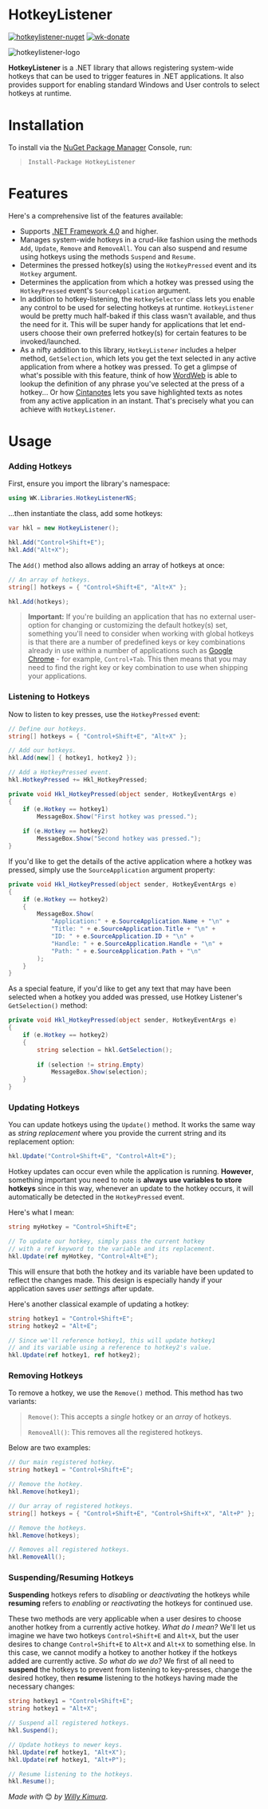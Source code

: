 # HotkeyListener
[![hotkeylistener-nuget](https://img.shields.io/badge/NuGet-1.0.0-brightgreen.svg)](https://www.nuget.org/packages/HotkeyListener/) [![wk-donate](https://img.shields.io/badge/Gumroad-Purchase-blue.svg)](https://www.buymeacoffee.com/willykimura)

![hotkeylistener-logo](Assets/hkl-logo.png)

**HotkeyListener** is a .NET library that allows registering system-wide hotkeys that can be used to trigger features in .NET applications. It also provides support for enabling standard Windows and User controls to select hotkeys at runtime.

# Installation

To install via the [NuGet Package Manager](https://www.nuget.org/packages/HotkeyListener/) Console, run:

> `Install-Package HotkeyListener`

# Features
Here's a comprehensive list of the features available:

- Supports [.NET Framework 4.0](https://www.microsoft.com/en-us/download/details.aspx?id=17718) and higher.
- Manages system-wide hotkeys in a crud-like fashion using the methods `Add`, `Update`, `Remove` and `RemoveAll`. You can also suspend and resume using hotkeys using the methods `Suspend` and `Resume`.
- Determines the pressed hotkey(s) using the `HotkeyPressed` event and its `Hotkey` argument.
- Determines the application from which a hotkey was pressed using the  `HotkeyPressed` event's `SourceApplication` argument.
- In addition to hotkey-listening, the `HotkeySelector` class lets you enable any control to be used for selecting hotkeys at runtime. `HotkeyListener` would be pretty much half-baked if this class wasn't available, and thus the need for it. This will be super handy for applications that let end-users choose their own preferred hotkey(s) for certain features to be invoked/launched.
- As a nifty addition to this library, `HotkeyListener` includes a helper method, `GetSelection`, which lets you get the text selected in any active application from where a hotkey was pressed. To get a glimpse of what's possible with this feature, think of how [WordWeb]( https://wordweb.info/free/ ) is able to lookup the definition of any phrase you've selected at the press of a hotkey... Or how [Cintanotes]( http://cintanotes.com/ ) lets you save highlighted texts as notes from any active application in an instant. That's precisely what you can achieve with `HotkeyListener`.

# Usage

### Adding Hotkeys

First, ensure you import the library's namespace:

```c#
using WK.Libraries.HotkeyListenerNS;
```

...then instantiate the class, add some hotkeys:

```c#
var hkl = new HotkeyListener();

hkl.Add("Control+Shift+E");
hkl.Add("Alt+X");
```

The `Add()` method also allows adding an array of hotkeys at once:

```c#
// An array of hotkeys.
string[] hotkeys = { "Control+Shift+E", "Alt+X" };

hkl.Add(hotkeys);
```

> **Important:** If you're building an application that has no external user-option for changing or customizing the default hotkey(s) set, something you'll need to consider when working with global hotkeys is that there are a number of predefined keys or key combinations already in use within a number of applications such as [Google Chrome](https://chrome.google.com) - for example, `Control+Tab`. This then means that you may need to find the right key or key combination to use when shipping your applications.

### Listening to Hotkeys

Now to listen to key presses, use the `HotkeyPressed` event:

```c#
// Define our hotkeys.
string[] hotkeys = { "Control+Shift+E", "Alt+X" };

// Add our hotkeys.
hkl.Add(new[] { hotkey1, hotkey2 });

// Add a HotkeyPressed event.
hkl.HotkeyPressed += Hkl_HotkeyPressed;

private void Hkl_HotkeyPressed(object sender, HotkeyEventArgs e)
{
    if (e.Hotkey == hotkey1)
        MessageBox.Show("First hotkey was pressed.");
    
    if (e.Hotkey == hotkey2)
        MessageBox.Show("Second hotkey was pressed.");
}
```

If you'd like to get the details of the active application where a hotkey was pressed, simply use the `SourceApplication` argument property:

```c#
private void Hkl_HotkeyPressed(object sender, HotkeyEventArgs e)
{
    if (e.Hotkey == hotkey2)
    {
    	MessageBox.Show(
            "Application:" + e.SourceApplication.Name + "\n" +
            "Title: " + e.SourceApplication.Title + "\n" +
            "ID: " + e.SourceApplication.ID + "\n" +
            "Handle: " + e.SourceApplication.Handle + "\n" +
            "Path: " + e.SourceApplication.Path + "\n"
        );
    }
}
```

As a special feature, if you'd like to get any text that may have been selected when a hotkey you added was pressed, use Hotkey Listener's `GetSelection()` method:

```c#
private void Hkl_HotkeyPressed(object sender, HotkeyEventArgs e)
{
    if (e.Hotkey == hotkey2)
    {
        string selection = hkl.GetSelection();
    	
        if (selection != string.Empty)
            MessageBox.Show(selection);
    }
}
```

### Updating Hotkeys

You can update hotkeys using the `Update()` method. It works the same way as *string replacement* where you provide the current string and its replacement option:

```c#
hkl.Update("Control+Shift+E", "Control+Alt+E");
```

Hotkey updates can occur even while the application is running. **However**, something important you need to note is **always use variables to store hotkeys** since in this way, whenever an update to the hotkey occurs, it will automatically be detected in the `HotkeyPressed` event. 

Here's what I mean:

```c#
string myHotkey = "Control+Shift+E";

// To update our hotkey, simply pass the current hotkey 
// with a ref keyword to the variable and its replacement.
hkl.Update(ref myHotkey, "Control+Alt+E");
```

This will ensure that both the hotkey and its variable have been updated to reflect the changes made. This design is especially handy if your application saves *user settings* after update.

Here's another classical example of updating a hotkey:

```c#
string hotkey1 = "Control+Shift+E";
string hotkey2 = "Alt+E";

// Since we'll reference hotkey1, this will update hotkey1 
// and its variable using a reference to hotkey2's value.
hkl.Update(ref hotkey1, ref hotkey2);
```

### Removing Hotkeys

To remove a hotkey, we use the `Remove()` method. This method has two variants:

>`Remove()`: This accepts a *single* hotkey or an *array* of hotkeys.
>
>`RemoveAll()`: This removes all the registered hotkeys.

Below are two examples:

```c#
// Our main registered hotkey.
string hotkey1 = "Control+Shift+E";

// Remove the hotkey.
hkl.Remove(hotkey1);

// Our array of registered hotkeys.
string[] hotkeys = { "Control+Shift+E", "Control+Shift+X", "Alt+P" };

// Remove the hotkeys.
hkl.Remove(hotkeys);
```

```c#
// Removes all registered hotkeys.
hkl.RemoveAll();
```

### Suspending/Resuming Hotkeys

**Suspending** hotkeys refers to *disabling* or *deactivating* the hotkeys while **resuming** refers to *enabling* or *reactivating* the hotkeys for continued use. 

These two methods are very applicable when a user desires to choose another hotkey from a currently active hotkey. *What do I mean?* We'll let us imagine we have two hotkeys `Control+Shift+E` and `Alt+X`, but the user desires to change `Control+Shift+E` to `Alt+X` and `Alt+X` to something else. In this case, we cannot modify a hotkey to another hotkey if the hotkeys added are currently active. *So what do we do?* We first of all need to **suspend** the hotkeys to prevent from listening to key-presses, change the desired hotkey, then **resume** listening to the hotkeys having made the necessary changes:

```c#
string hotkey1 = "Control+Shift+E";
string hotkey1 = "Alt+X";

// Suspend all registered hotkeys.
hkl.Suspend();

// Update hotkeys to newer keys.
hkl.Update(ref hotkey1, "Alt+X");
hkl.Update(ref hotkey1, "Alt+P");

// Resume listening to the hotkeys.
hkl.Resume();
```






*Made with* 😊 *by* [*Willy Kimura*]([https://github.com/Willy-Kimura).